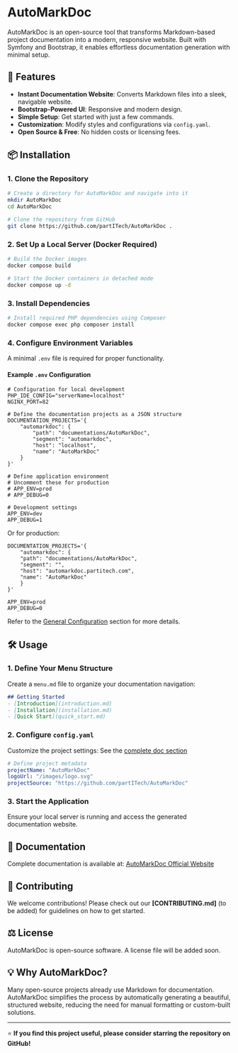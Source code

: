# AutoMarkDoc

AutoMarkDoc is an open-source tool that transforms Markdown-based project documentation into a modern, responsive website. Built with Symfony and Bootstrap, it enables effortless documentation generation with minimal setup.

## 🚀 Features
- **Instant Documentation Website**: Converts Markdown files into a sleek, navigable website.
- **Bootstrap-Powered UI**: Responsive and modern design.
- **Simple Setup**: Get started with just a few commands.
- **Customization**: Modify styles and configurations via `config.yaml`.
- **Open Source & Free**: No hidden costs or licensing fees.

## 📦 Installation

### 1. Clone the Repository
```sh
# Create a directory for AutoMarkDoc and navigate into it
mkdir AutoMarkDoc
cd AutoMarkDoc

# Clone the repository from GitHub
git clone https://github.com/partITech/AutoMarkDoc .
```

### 2. Set Up a Local Server (Docker Required)
```sh
# Build the Docker images
docker compose build

# Start the Docker containers in detached mode
docker compose up -d
```

### 3. Install Dependencies
```sh
# Install required PHP dependencies using Composer
docker compose exec php composer install
```

### 4. Configure Environment Variables
A minimal `.env` file is required for proper functionality.

#### Example `.env` Configuration
```dotenv
# Configuration for local development
PHP_IDE_CONFIG="serverName=localhost"
NGINX_PORT=82

# Define the documentation projects as a JSON structure
DOCUMENTATION_PROJECTS='{
    "automarkdoc": {
        "path": "documentations/AutoMarkDoc",
        "segment": "automarkdoc",
        "host": "localhost",
        "name": "AutoMarkDoc"
    }
}'

# Define application environment
# Uncomment these for production
# APP_ENV=prod
# APP_DEBUG=0

# Development settings
APP_ENV=dev
APP_DEBUG=1
```

Or for production: 
```dotenv
DOCUMENTATION_PROJECTS='{
    "automarkdoc": {
    "path": "documentations/AutoMarkDoc",
    "segment": "",
    "host": "automarkdoc.partitech.com",
    "name": "AutoMarkDoc"
    }
}'

APP_ENV=prod
APP_DEBUG=0
```


Refer to the [General Configuration](http://automarkdoc.partitech.com/?file=env.md&title=Getting%20Started) section for more details.

## 🛠 Usage

### 1. Define Your Menu Structure
Create a `menu.md` file to organize your documentation navigation:
```markdown
## Getting Started
- [Introduction](introduction.md)
- [Installation](installation.md)
- [Quick Start](quick_start.md)
```

### 2. Configure `config.yaml`
Customize the project settings:
See the [complete doc section](https://automarkdoc.partitech.com/?file=quick_start.md&title=Getting%20Started) 

```yaml
# Define project metadata
projectName: "AutoMarkDoc"
logoUrl: "/images/logo.svg"
projectSource: "https://github.com/partITech/AutoMarkDoc"

```

### 3. Start the Application
Ensure your local server is running and access the generated documentation website.

## 📖 Documentation
Complete documentation is available at: [AutoMarkDoc Official Website](http://automarkdoc.partitech.com/)

## 🤝 Contributing
We welcome contributions! Please check out our **[CONTRIBUTING.md]** (to be added) for guidelines on how to get started.

## ⚖️ License
AutoMarkDoc is open-source software. A license file will be added soon.

## 💡 Why AutoMarkDoc?
Many open-source projects already use Markdown for documentation. AutoMarkDoc simplifies the process by automatically generating a beautiful, structured website, reducing the need for manual formatting or custom-built solutions.

---

⭐ **If you find this project useful, please consider starring the repository on GitHub!**
